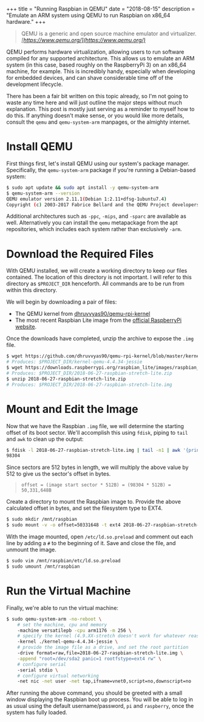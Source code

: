 +++
title       = "Running Raspbian in QEMU"
date        = "2018-08-15"
description = "Emulate an ARM system using QEMU to run Raspbian on x86_64 hardware."
+++


> QEMU is a generic and open source machine emulator and virtualizer.  
> <cite>[https://www.qemu.org/](https://www.qemu.org/)</cite>

QEMU performs hardware virtualization, allowing users to run software compiled for any supported architecture. This allows us to emulate an ARM system (in this case, based roughly on the RaspberryPi 3) on an x86_64 machine, for example. This is incredibly handy, especially when developing for embedded devices, and can shave considerable time off of the development lifecycle.

There has been a fair bit written on this topic already, so I'm not going to waste any time here and will just outline the major steps without much explanation. This post is mostly just serving as a reminder to myself how to do this. If anything doesn't make sense, or you would like more details, consult the `qemu` and `qemu-system-arm` manpages, or the almighty internet.


# Install QEMU

First things first, let's install QEMU using our system's package manager. Specifically, the `qemu-system-arm` package if you're running a Debian-based system:

```bash
$ sudo apt update && sudo apt install -y qemu-system-arm
$ qemu-system-arm --version
QEMU emulator version 2.11.1(Debian 1:2.11+dfsg-1ubuntu7.4)
Copyright (c) 2003-2017 Fabrice Bellard and the QEMU Project developers
```

Additional architectures such as `-ppc`, `-mips`, and `-sparc` are available as well. Alternatively you can install the `qemu` metapackage from the apt repositories, which includes each system rather than exclusively `-arm`.


# Download the Required Files

With QEMU installed, we will create a working directory to keep our files contained. The location of this directory is not important. I will refer to this directory as `$PROJECT_DIR` henceforth. All commands are to be run from within this directory.

We will begin by downloading a pair of files:

- The QEMU kernel from [dhruvvyas90/qemu-rpi-kernel](https://github.com/dhruvvyas90/qemu-rpi-kernel/)
- The most recent Raspbian Lite image from the [official RaspberryPi website](https://raspberrypi.org/).

Once the downloads have completed, unzip the archive to expose the `.img` file.

```bash
$ wget https://github.com/dhruvvyas90/qemu-rpi-kernel/blob/master/kernel-qemu-4.4.34-jessie\?raw\=true -O kernel-qemu-4.4.34-jessie
# Produces: $PROJECT_DIR/kernel-qemu-4.4.34-jessie
$ wget https://downloads.raspberrypi.org/raspbian_lite/images/raspbian_lite-2018-06-29/2018-06-27-raspbian-stretch-lite.zip
# Produces: $PROJECT_DIR/2018-06-27-raspbian-stretch-lite.zip
$ unzip 2018-06-27-raspbian-stretch-lite.zip
# Produces: $PROJECT_DIR/2018-06-27-raspbian-stretch-lite.img
```


# Mount and Edit the Image

Now that we have the Raspbian `.img` file, we will determine the starting offset of its boot sector. We'll accomplish this using `fdisk`, piping to `tail` and `awk` to clean up the output:

```bash
$ fdisk -l 2018-06-27-raspbian-stretch-lite.img | tail -n1 | awk '{print $2}'
98304
```

Since sectors are 512 bytes in length, we will multiply the above value by 512 to give us the sector's offset in bytes.  

> `offset = (image start sector * 512B) = (98304 * 512B) = 50,331,648B`

Create a directory to mount the Raspbian image to. Provide the above calculated offset in bytes, and set the filesystem type to EXT4.

```bash
$ sudo mkdir /mnt/raspbian
$ sudo mount -v -o offset=50331648 -t ext4 2018-06-27-raspbian-stretch-lite.img /mnt/raspbian
```

With the image mounted, open `/etc/ld.so.preload` and comment out each line by adding a `#` to the beginning of it. Save and close the file, and unmount the image.

```bash
$ sudo vim /mnt/raspbian/etc/ld.so.preload
$ sudo umount /mnt/raspbian
```


# Run the Virtual Machine

Finally, we're able to run the virtual machine:

```bash
$ sudo qemu-system-arm -no-reboot \
    # set the machine, cpu and memory
    -machine versatilepb -cpu arm1176 -m 256 \
    # specify the kernel (4.9.XX-stretch doesn't work for whatever reason?)
    -kernel ./kernel-qemu-4.4.34-jessie \
    # provide the image file as a drive, and set the root partition
    -drive format=raw,file=2018-06-27-raspbian-stretch-lite.img \
    -append "root=/dev/sda2 panic=1 rootfstype=ext4 rw" \
    # configure serial
    -serial stdio \
    # configure virtual networking
    -net nic -net user -net tap,ifname=vnet0,script=no,downscript=no
```

After running the above command, you should be greeted with a small window displaying the Raspbian boot up process. You will be able to log in as usual using the default username/password, `pi` and `raspberry`, once the system has fully loaded.
